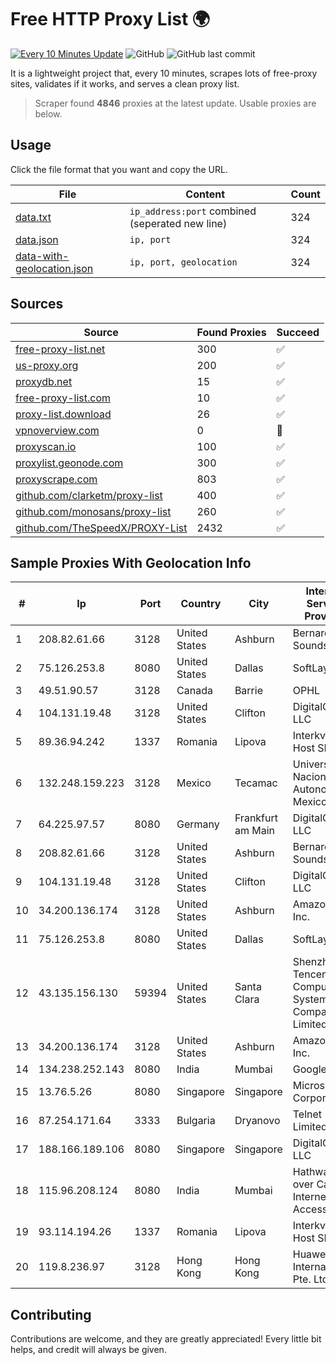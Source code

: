
# Free HTTP Proxy List 🌍

[![Every 10 Minutes Update](https://github.com/mertguvencli/http-proxy-list/actions/workflows/main.yml/badge.svg?branch=main)](https://github.com/mertguvencli/http-proxy-list/actions/workflows/main.yml)
![GitHub](https://img.shields.io/github/license/mertguvencli/http-proxy-list)
![GitHub last commit](https://img.shields.io/github/last-commit/mertguvencli/http-proxy-list)

It is a lightweight project that, every 10 minutes, scrapes lots of free-proxy sites, validates if it works, and serves a clean proxy list.


> Scraper found **4846** proxies at the latest update. Usable proxies are below.

## Usage

Click the file format that you want and copy the URL.


|File|Content|Count|
|----|-------|-----|
|[data.txt](https://raw.githubusercontent.com/mertguvencli/http-proxy-list/main/proxy-list/data.txt)|`ip_address:port` combined (seperated new line)|324|
|[data.json](https://raw.githubusercontent.com/mertguvencli/http-proxy-list/main/proxy-list/data.json)|`ip, port`|324|
|[data-with-geolocation.json](https://raw.githubusercontent.com/mertguvencli/http-proxy-list/main/proxy-list/data-with-geolocation.json)|`ip, port, geolocation`|324|

## Sources

|Source|Found Proxies|Succeed|
|------|-------------|-------|
|[free-proxy-list.net](https://free-proxy-list.net)|300|✅|
|[us-proxy.org](https://www.us-proxy.org)|200|✅|
|[proxydb.net](http://proxydb.net)|15|✅|
|[free-proxy-list.com](https://free-proxy-list.com/?page=&port=&type%5B%5D=http&type%5B%5D=https&up_time=0&search=Search)|10|✅|
|[proxy-list.download](https://www.proxy-list.download/HTTP)|26|✅|
|[vpnoverview.com](https://vpnoverview.com/privacy/anonymous-browsing/free-proxy-servers)|0|🚫|
|[proxyscan.io](https://www.proxyscan.io)|100|✅|
|[proxylist.geonode.com](https://proxylist.geonode.com/api/proxy-list?limit=300&page=1&sort_by=lastChecked&sort_type=desc&protocols=http,https)|300|✅|
|[proxyscrape.com](https://api.proxyscrape.com/v2/?request=displayproxies&protocol=http&timeout=10000&country=all&ssl=all&anonymity=all)|803|✅|
|[github.com/clarketm/proxy-list](https://raw.githubusercontent.com/clarketm/proxy-list/master/proxy-list-raw.txt)|400|✅|
|[github.com/monosans/proxy-list](https://raw.githubusercontent.com/monosans/proxy-list/main/proxies/http.txt)|260|✅|
|[github.com/TheSpeedX/PROXY-List](https://raw.githubusercontent.com/TheSpeedX/PROXY-List/master/http.txt)|2432|✅|


## Sample Proxies With Geolocation Info

|#|Ip|Port|Country|City|Internet Service Provider|
|-|--|----|-------|----|-------------------------|
|1|208.82.61.66|3128|United States|Ashburn|Bernardi Sounds|
|2|75.126.253.8|8080|United States|Dallas|SoftLayer|
|3|49.51.90.57|3128|Canada|Barrie|OPHL|
|4|104.131.19.48|3128|United States|Clifton|DigitalOcean, LLC|
|5|89.36.94.242|1337|Romania|Lipova|Interkvm Host SRL|
|6|132.248.159.223|3128|Mexico|Tecamac|Universidad Nacional Autonoma de Mexico|
|7|64.225.97.57|8080|Germany|Frankfurt am Main|DigitalOcean, LLC|
|8|208.82.61.66|3128|United States|Ashburn|Bernardi Sounds|
|9|104.131.19.48|3128|United States|Clifton|DigitalOcean, LLC|
|10|34.200.136.174|3128|United States|Ashburn|Amazon.com, Inc.|
|11|75.126.253.8|8080|United States|Dallas|SoftLayer|
|12|43.135.156.130|59394|United States|Santa Clara|Shenzhen Tencent Computer Systems Company Limited|
|13|34.200.136.174|3128|United States|Ashburn|Amazon.com, Inc.|
|14|134.238.252.143|8080|India|Mumbai|Google LLC|
|15|13.76.5.26|8080|Singapore|Singapore|Microsoft Corporation|
|16|87.254.171.64|3333|Bulgaria|Dryanovo|Telnet Limited|
|17|188.166.189.106|8080|Singapore|Singapore|DigitalOcean, LLC|
|18|115.96.208.124|8080|India|Mumbai|Hathway IP over Cable Internet Access|
|19|93.114.194.26|1337|Romania|Lipova|Interkvm Host SRL|
|20|119.8.236.97|3128|Hong Kong|Hong Kong|Huawei International Pte. Ltd.|



## Contributing

Contributions are welcome, and they are greatly appreciated! Every
little bit helps, and credit will always be given.


